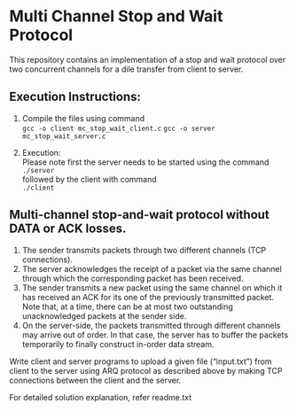 # Multi Channel Stop and Wait Protocol

This repository contains an implementation of a stop and wait protocol over two concurrent channels for a dile transfer from client to server.

## Execution Instructions:

1. Compile the files using command<br/>
     `gcc -o client mc_stop_wait_client.c`
     `gcc -o server mc_stop_wait_server.c`

2. Execution:<br/>
Please note first the server needs to be started using the command<br/>
    `./server`<br/>
followed by the client with command<br/>
    `./client`
 
## Multi-channel stop-and-wait protocol without DATA or ACK losses.
1. The sender transmits packets through two different channels (TCP connections).
2. The server acknowledges the receipt of a packet via the same channel through which the
corresponding packet has been received.
3. The sender transmits a new packet using the same channel on which it has received an ACK for its
one of the previously transmitted packet. Note that, at a time, there can be at most two outstanding
unacknowledged packets at the sender side.
4. On the server-side, the packets transmitted through different channels may arrive out of order. In
that case, the server has to buffer the packets temporarily to finally construct in-order data stream.

Write client and server programs to upload a given file (“input.txt”) from client to the server using
ARQ protocol as described above by making TCP connections between the client and the server.

For detailed solution explanation, refer readme.txt
